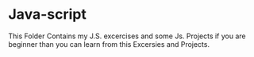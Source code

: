 # Java-script
 This Folder Contains my J.S. excercises and some Js. Projects if you are beginner than you can learn from this Excersies and Projects.
